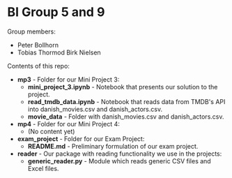 # BI Group 5 and 9

Group members:
- Peter Bollhorn
- Tobias Thormod Birk Nielsen

Contents of this repo:
- **mp3** - Folder for our Mini Project 3:
  - **mini_project_3.ipynb** - Notebook that presents our solution to the project.
  - **read_tmdb_data.ipynb** - Notebook that reads data from TMDB's API into danish_movies.csv and danish_actors.csv.
  - **movie_data** - Folder with danish_movies.csv and danish_actors.csv.
- **mp4** - Folder for our Mini Project 4:
  - (No content yet)
- **exam_project** - Folder for our Exam Project:
  - **README.md** - Preliminary formulation of our exam project.
- **reader** - Our package with reading functionality we use in the projects:
  - **generic_reader.py** - Module which reads generic CSV files and Excel files.